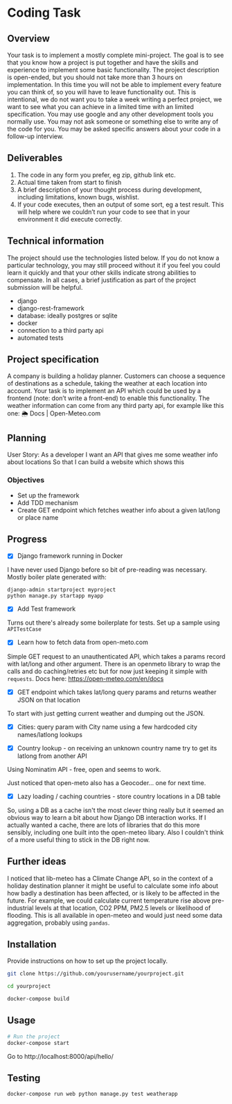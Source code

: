 # Coding Task

## Overview
Your task is to implement a mostly complete mini-project. The goal is to see that you know how a project is put together and have the skills
and experience to implement some basic functionality. The project description is open-ended, but you should not take more than 3 hours on
implementation. In this time you will not be able to implement every feature you can think of, so you will have to leave functionality out. This
is intentional, we do not want you to take a week writing a perfect project, we want to see what you can achieve in a limited time with an
limited specification.
You may use google and any other development tools you normally use. You may not ask someone or something else to write any of the
code for you. You may be asked specific answers about your code in a follow-up interview.

## Deliverables
1. The code in any form you prefer, eg zip, github link etc.
2. Actual time taken from start to finish
3. A brief description of your thought process during development, including limitations, known bugs, wishlist.
4. If your code executes, then an output of some sort, eg a test result. This will help where we couldn’t run your code to see that in your
environment it did execute correctly.

## Technical information
The project should use the technologies listed below. If you do not know a particular technology, you may still proceed without it if you feel
you could learn it quickly and that your other skills indicate strong abilities to compensate. In all cases, a brief justification as part of the
project submission will be helpful.

- django
- django-rest-framework
- database: ideally postgres or sqlite
- docker
- connection to a third party api
- automated tests

## Project specification
A company is building a holiday planner. Customers can choose a sequence of destinations as a schedule, taking the weather at each
location into account.
Your task is to implement an API which could be used by a frontend (note: don’t write a front-end) to enable this functionality.
The weather information can come from any third party api, for example like this one: 🌦️ Docs | Open-Meteo.com

## Planning
User Story:
As a developer
I want an API that gives me some weather info about locations
So that I can build a website which shows this

### Objectives
- Set up the framework
- Add TDD mechanism
- Create GET endpoint which fetches weather info about a given lat/long or place name

## Progress
- [X] Django framework running in Docker

I have never used Django before so bit of pre-reading was necessary. Mostly boiler plate generated with:
```
django-admin startproject myproject
python manage.py startapp myapp
```

- [X] Add Test framework

Turns out there's already some boilerplate for tests. Set up a sample using `APITestCase`

- [X] Learn how to fetch data from open-meto.com

Simple GET request to an unauthenticated API, which takes a params record with lat/long and other argument.
There is an openmeto library to wrap the calls and do caching/retries etc but for now just keeping it simple with `requests`.
Docs here: https://open-meteo.com/en/docs

- [X] GET endpoint which takes lat/long query params and returns weather JSON on that location

To start with just getting current weather and dumping out the JSON.

- [X] Cities: query param with City name using a few hardcoded city names/latlong lookups

- [X] Country lookup - on receiving an unknown country name try to get its latlong from another API

Using Nominatim API - free, open and seems to work.

Just noticed that open-meto also has a Geocoder... one for next time.

- [X] Lazy loading / caching countries - store country locations in a DB table

So, using a DB as a cache isn't the most clever thing really but it seemed an obvious way to learn a bit about how Django DB interaction works. If I actually wanted a cache, there are lots of libraries that do this more sensibly, including one built into the open-meteo libary. Also I couldn't think of a more useful thing to stick in the DB right now.

## Further ideas
I noticed that lib-meteo has a Climate Change API, so in the context of a holiday destination planner it might be useful to calculate some info about how badly a destination has been affected, or is likely to be affected in the future. For example, we could calculate current temperature rise above pre-industrial levels at that location, CO2 PPM, PM2.5 levels or likelihood of flooding. This is all available in open-meteo and would just need some data aggregation, probably using `pandas`.

## Installation
Provide instructions on how to set up the project locally.

```bash
git clone https://github.com/yourusername/yourproject.git

cd yourproject

docker-compose build

```

## Usage

```bash
# Run the project
docker-compose start
```

Go to http://localhost:8000/api/hello/

## Testing

```bash
docker-compose run web python manage.py test weatherapp
```